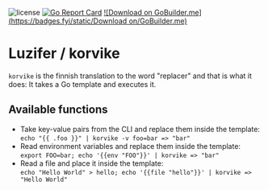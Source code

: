 ![license](https://badges.fyi/github/license/Luzifer/badge-gen)
[![Go Report Card](https://goreportcard.com/badge/github.com/Luzifer/korvike)](https://goreportcard.com/report/github.com/Luzifer/korvike)
[![Download on GoBuilder.me](https://badges.fyi/static/Download on/GoBuilder.me)](https://gobuilder.me/github.com/Luzifer/korvike)

# Luzifer / korvike

`korvike` is the finnish translation to the word "replacer" and that is what it does: It takes a Go template and executes it.

## Available functions

- Take key-value pairs from the CLI and replace them inside the template:  
`echo "{{ .foo }}" | korvike -v foo=bar => "bar"`
- Read environment variables and replace them inside the template:  
`export FOO=bar; echo '{{env "FOO"}}' | korvike => "bar"`
- Read a file and place it inside the template:  
`echo "Hello World" > hello; echo '{{file "hello"}}' | korvike => "Hello World"`
